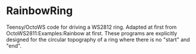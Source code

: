# RainbowRing
Teensy/OctoWS code for driving a WS2812 ring. Adapted at first from OctoWS2811:Examples:Rainbow at first. These programs are explicitly designed for the circular topography of a ring where there is no "start" and "end".
